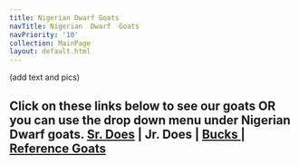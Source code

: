 ```yaml
---
title: Nigerian Dwarf Goats
navTitle: Nigerian  Dwarf  Goats
navPriority: '10'
collection: MainPage
layout: default.html
---
```

(add text and pics) 

## Click on these links below to see our goats OR you can use the drop down menu under Nigerian Dwarf goats. [Sr. Does](barber-monkey-66235.netlify.com/goats/does) | Jr. Does | [Bucks ](http://barber-monkey-66235.netlify.com/goats/bucks)| [Reference Goats](barber-monkey-66235.netlify.com/goats/reference-does)
